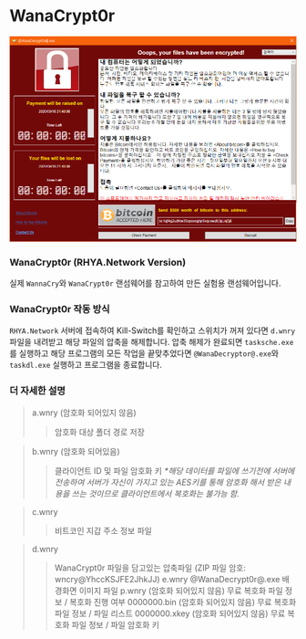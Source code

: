 WanaCrypt0r
===
![WanaCrypt0r Main](main-image.png)

### WanaCrypt0r (RHYA.Network Version)
실제 `WannaCry`와 `WanaCrypt0r` 랜섬웨어를 참고하여 만든 실험용 랜섬웨어입니다.

### WanaCrypt0r 작동 방식
`RHYA.Network` 서버에 접속하여 Kill-Switch를 확인하고 스위치가 꺼져 있다면 `d.wnry`파일을 내려받고 해당 파일의 압축을 해제합니다. 압축 해제가 완료되면 `tasksche.exe`를 실행하고 해당 프로그램의 모든 작업을 끝맞추었다면 `@WanaDecryptor@.exe`와 `taskdl.exe` 실행하고 프로그램을 종료합니다.

### 더 자세한 설명
> a.wnry (암호화 되어있지 않음)
>> 암호화 대상 폴더 경로 저장

> b.wnry (암호화 되어있음)
>> 클라이언트 ID 및 파일 암호화 키
>> _*해당 데이터를 파일에 쓰기전에 서버에 전송하여 서버가 자신이 가지고 있는 AES키를 통해 암호화 해서 받은 내용을 쓰는 것이므로 클라이언트에서 복호화는 불가능 함._

> c.wnry
>> 비트코인 지갑 주소 정보 파일

> d.wnry
>> WanaCrypt0r 파일을 담고있는 압축파일 (ZIP 파일 암호: wncry@YhccKSJFE2JhkJJ)
> e.wnry
>> @WanaDecrypt0r@.exe 배경화면 이미지 파일
> p.wnry (암호화 되어있지 않음)
>> 무료 복호화 파일 정보 / 복호화 진행 여부
> 0000000.bin (암호화 되어있지 않음)
>> 무료 복호화 파일 정보 / 파일 리스트
> 0000000.xkey (암호화 되어있지 않음)
>>  무료 복호화 파일 정보 / 파일 암호화 키
